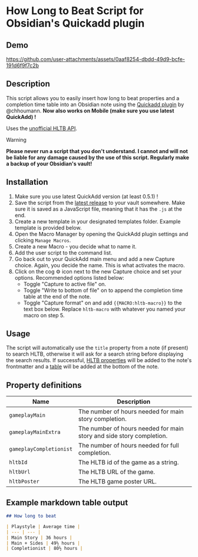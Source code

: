 # How Long to Beat Script for Obsidian's Quickadd plugin

## Demo

https://github.com/user-attachments/assets/0aaf8254-dbdd-49d9-bcfe-191d6f9f7c2b

## Description

This script allows you to easily insert how long to beat properties and a completion time table into an Obsidian note using the [Quickadd plugin](https://github.com/chhoumann/quickadd) by @chhoumann. **Now also works on Mobile (make sure you use latest QuickAdd) !**

Uses the [unofficial HLTB API](https://github.com/akatopo/howlongtobeat).

> [!WARNING]
> **Please never run a script that you don't understand. I cannot and will not be liable for any damage caused by the use of this script. Regularly make a backup of your Obsidian's vault!**

## Installation

1. Make sure you use latest QuickAdd version (at least 0.5.1) !
2. Save the script from the [latest release](https://github.com/akatopo/script-hltb-quickadd/releases/) to your vault somewhere. Make sure it is saved as a JavaScript file, meaning that it has the `.js` at the end.
3. Create a new template in your designated templates folder. Example template is provided below.
4. Open the Macro Manager by opening the QuickAdd plugin settings and clicking `Manage Macros`.
5. Create a new Macro - you decide what to name it.
6. Add the user script to the command list.
7. Go back out to your QuickAdd main menu and add a new Capture choice. Again, you decide the name. This is what activates the macro.
8. Click on the cog ⚙ icon next to the new Capture choice and set your options. Recommended options listed below:
   - Toggle "Capture to active file" on.
   - Toggle "Write to bottom of file" on to append the completion time table at the end of the note.
   - Toggle "Capture format" on and add `{{MACRO:hltb-macro}}` to the text box below. Replace `hltb-macro` with whatever you named your macro on step 5.

## Usage

The script will automatically use the `title` property from a note (if present) to search HLTB, otherwise it will ask for a search string before displaying the search results. If successful, [HLTB properties](#property-definitions) will be added to the note's frontmatter and a [table](#example-markdown-table-output) will be added at the bottom of the note.

## Property definitions

| Name                    | Description                                                          |
| ----------------------- | -------------------------------------------------------------------- |
| `gameplayMain`          | The number of hours needed for main story completion.                |
| `gameplayMainExtra`     | The number of hours needed for main story and side story completion. |
| `gameplayCompletionist` | The number of hours needed for full completion.                      |
| `hltbId`                | The HLTB id of the game as a string.                                 |
| `hltbUrl`               | The HLTB URL of the game.                                            |
| `hltbPoster`            | The HLTB game poster URL.                                            |

## Example markdown table output

```markdown
## How long to beat

| Playstyle | Average time |
| --- | --- |
| Main Story | 36 hours |
| Main + Sides | 49½ hours |
| Completionist | 80½ hours |
```

